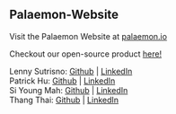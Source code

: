 ## Palaemon-Website

Visit the Palaemon Website at [palaemon.io](https://palaemon.io)

Checkout our open-source product [here!](https://github.com/oslabs-beta/Palaemon)


Lenny Sutrisno: [Github](https://github.com/FrozenStove) | [LinkedIn](https://www.linkedin.com/in/raivyno-sutrisno/)                                                                                        
Patrick Hu: [Github](https://github.com/pathu91) | [LinkedIn](https://www.linkedin.com/in/patrickhu91/)                                                                                           
Si Young Mah: [Github](https://github.com/siyoungmah) | [LinkedIn](https://www.linkedin.com/in/siyoungmah/)                                                                                  
Thang Thai: [Github](https://github.com/thang-thai) | [LinkedIn](https://www.linkedin.com/in/thang-thai/)        
